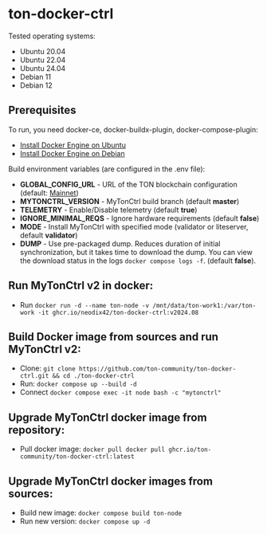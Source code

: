 # ton-docker-ctrl

Tested operating systems:
* Ubuntu 20.04
* Ubuntu 22.04
* Ubuntu 24.04
* Debian 11
* Debian 12

## Prerequisites
To run, you need docker-ce, docker-buildx-plugin, docker-compose-plugin:

* [Install Docker Engine on Ubuntu](https://docs.docker.com/engine/install/ubuntu/)
* [Install Docker Engine on Debian](https://docs.docker.com/engine/install/debian/)

Build environment variables (are configured in the .env file):

* **GLOBAL_CONFIG_URL** - URL of the TON blockchain configuration (default: [Mainnet](https://ton.org/global.config.json))
* **MYTONCTRL_VERSION** - MyTonCtrl build branch (default **master**)
* **TELEMETRY** - Enable/Disable telemetry (default **true**)
* **IGNORE_MINIMAL_REQS** - Ignore hardware requirements (default **false**) 
* **MODE** - Install MyTonCtrl with specified mode (validator or liteserver, default **validator**)
* **DUMP** - Use pre-packaged dump. Reduces duration of initial synchronization, but it takes time to download the dump. You can view the download status in the logs `docker compose logs -f`. (default **false**).

## Run MyTonCtrl v2 in docker:
* Run `docker run -d --name ton-node -v /mnt/data/ton-work1:/var/ton-work -it ghcr.io/neodix42/ton-docker-ctrl:v2024.08`

## Build Docker image from sources and run MyTonCtrl v2:

* Clone: `git clone https://github.com/ton-community/ton-docker-ctrl.git && cd ./ton-docker-ctrl`
* Run: `docker compose up --build -d`
* Connect `docker compose exec -it node bash -c "mytonctrl"`

## Upgrade MyTonCtrl docker image from repository:
* Pull docker image: `docker pull docker pull ghcr.io/ton-community/ton-docker-ctrl:latest`

## Upgrade MyTonCtrl docker images from sources:

* Build new image: `docker compose build ton-node`
* Run new version: `docker compose up -d`
